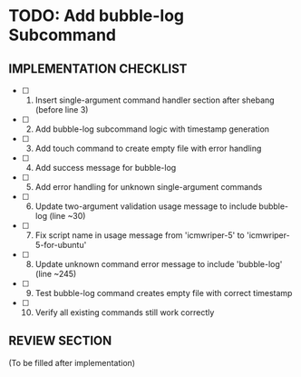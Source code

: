 # TODO: Add bubble-log Subcommand

## IMPLEMENTATION CHECKLIST

- [ ] 1. Insert single-argument command handler section after shebang (before line 3)
- [ ] 2. Add bubble-log subcommand logic with timestamp generation
- [ ] 3. Add touch command to create empty file with error handling
- [ ] 4. Add success message for bubble-log
- [ ] 5. Add error handling for unknown single-argument commands
- [ ] 6. Update two-argument validation usage message to include bubble-log (line ~30)
- [ ] 7. Fix script name in usage message from 'icmwriper-5' to 'icmwriper-5-for-ubuntu'
- [ ] 8. Update unknown command error message to include 'bubble-log' (line ~245)
- [ ] 9. Test bubble-log command creates empty file with correct timestamp
- [ ] 10. Verify all existing commands still work correctly

## REVIEW SECTION
(To be filled after implementation)
